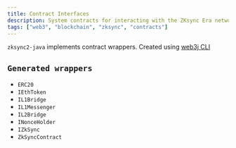 ```yaml
---
title: Contract Interfaces
description: System contracts for interacting with the ZKsync Era network
tags: ["web3", "blockchain", "zksync", "contracts"]
---
```



`zksync2-java` implements contract wrappers. Created using
[web3j CLI](https://docs.web3j.io/4.8.7/command_line_tools/#solidity-smart-contract-wrapper-generator)

## `Generated wrappers`

- `ERC20`
- `IEthToken`
- `IL1Bridge`
- `IL1Messenger`
- `IL2Bridge`
- `INonceHolder`
- `IZkSync`
- `ZkSyncContract`
